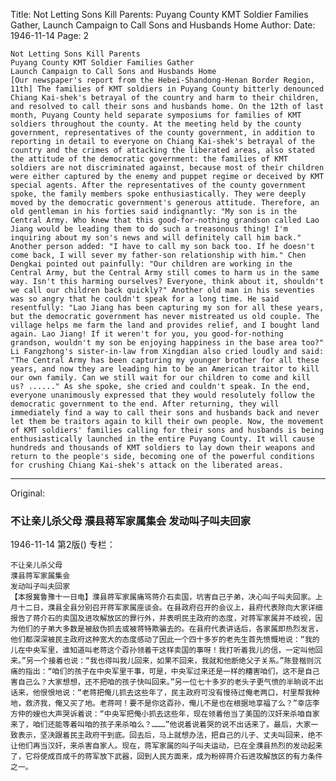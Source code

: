 Title: Not Letting Sons Kill Parents: Puyang County KMT Soldier Families Gather, Launch Campaign to Call Sons and Husbands Home
Author:
Date: 1946-11-14
Page: 2

    Not Letting Sons Kill Parents
    Puyang County KMT Soldier Families Gather
    Launch Campaign to Call Sons and Husbands Home
    [Our newspaper's report from the Hebei-Shandong-Henan Border Region, 11th] The families of KMT soldiers in Puyang County bitterly denounced Chiang Kai-shek's betrayal of the country and harm to their children, and resolved to call their sons and husbands home. On the 12th of last month, Puyang County held separate symposiums for families of KMT soldiers throughout the county. At the meeting held by the county government, representatives of the county government, in addition to reporting in detail to everyone on Chiang Kai-shek's betrayal of the country and the crimes of attacking the liberated areas, also stated the attitude of the democratic government: the families of KMT soldiers are not discriminated against, because most of their children were either captured by the enemy and puppet regime or deceived by KMT special agents. After the representatives of the county government spoke, the family members spoke enthusiastically. They were deeply moved by the democratic government's generous attitude. Therefore, an old gentleman in his forties said indignantly: "My son is in the Central Army. Who knew that this good-for-nothing grandson called Lao Jiang would be leading them to do such a treasonous thing! I'm inquiring about my son's news and will definitely call him back." Another person added: "I have to call my son back too. If he doesn't come back, I will sever my father-son relationship with him." Chen Dengkai pointed out painfully: "Our children are working in the Central Army, but the Central Army still comes to harm us in the same way. Isn't this harming ourselves? Everyone, think about it, shouldn't we call our children back quickly?" Another old man in his seventies was so angry that he couldn't speak for a long time. He said resentfully: "Lao Jiang has been capturing my son for all these years, but the democratic government has never mistreated us old couple. The village helps me farm the land and provides relief, and I bought land again. Lao Jiang! If it weren't for you, you good-for-nothing grandson, wouldn't my son be enjoying happiness in the base area too?" Li Fangzhong's sister-in-law from Xingdian also cried loudly and said: "The Central Army has been capturing my younger brother for all these years, and now they are leading him to be an American traitor to kill our own family. Can we still wait for our children to come and kill us? ......" As she spoke, she cried and couldn't speak. In the end, everyone unanimously expressed that they would resolutely follow the democratic government to the end. After returning, they will immediately find a way to call their sons and husbands back and never let them be traitors again to kill their own people. Now, the movement of KMT soldiers' families calling for their sons and husbands is being enthusiastically launched in the entire Puyang County. It will cause hundreds and thousands of KMT soldiers to lay down their weapons and return to the people's side, becoming one of the powerful conditions for crushing Chiang Kai-shek's attack on the liberated areas.



<hr /> 

Original: 


### 不让亲儿杀父母  濮县蒋军家属集会  发动叫子叫夫回家

1946-11-14
第2版()
专栏：

    不让亲儿杀父母
    濮县蒋军家属集会
    发动叫子叫夫回家
    【本报冀鲁豫十一日电】濮县蒋军家属痛骂蒋介石卖国，坑害自己子弟，决心叫子叫夫回家。上月十二日，濮县全县分别召开蒋军家属座谈会。在县政府召开的会议上，县府代表除向大家详细报告了蒋介石的卖国及进攻解放区的罪行外，并表明民主政府的态度，对蒋军家属并不歧视，因为他们的子弟大多数是被敌伪抓去或被蒋特欺骗去的。在县府代表讲话后，各家属即热烈发言，他们都深深被民主政府这种宽大的态度感动了因此一个四十多岁的老先生首先愤慨地说：“我的儿在中央军里，谁知道叫老蒋这个孬孙领着干这样卖国的事呀！我打听着我儿的信，一定叫他回来。”另一个接着也说：“我也得叫我儿回来，如果不回来，我就和他断绝父子关系。”陈登楷则沉痛的指出：“咱们的孩子在中央军里干事，可是，中央军过来还是一样的糟害咱们，这不是自己害自己么？大家想想，还不把咱的孩子快叫回来。”另一位七十多岁的老头子更气愤的半晌说不出话来，他恨恨地说：“老蒋把俺儿抓去这些年了，民主政府可没有慢待过俺老两口，村里帮我种地，救济我，俺又买了地。老蒋呵！要不是你这孬孙，俺儿不是也在根据地享福了么？”幸店李方仲的嫂也大声哭诉着说：“中央军把俺小抓去这些年，现在领着他当了美国的汉奸来杀咱自家来了，咱们还能等着叫咱的孩子来杀咱么？………”他说着说着哭的说不出话来了。最后，大家一致表示，坚决跟着民主政府干到底。回去后，马上就想办法，把自己的儿子、丈夫叫回来，绝不让他们再当汉奸，来杀害自家人。现在，蒋军家属的叫子叫夫运动，已在全濮县热烈的发动起来了，它将使成百成千的蒋军放下武器，回到人民方面来，成为粉碎蒋介石进攻解放区的有力条件之一。
